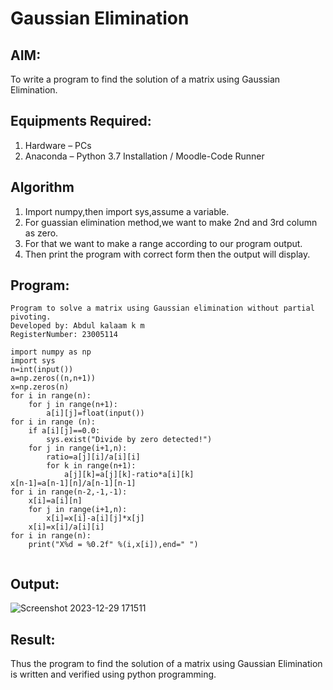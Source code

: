 # Gaussian Elimination

## AIM:
To write a program to find the solution of a matrix using Gaussian Elimination.

## Equipments Required:
1. Hardware – PCs
2. Anaconda – Python 3.7 Installation / Moodle-Code Runner

## Algorithm
1. Import numpy,then import sys,assume a variable.
2. For guassian elimination method,we want to make 2nd and 3rd column as zero.
3. For that we want to make a range according to our program output.
4. Then print the program with correct form then the output will display.

## Program:
```
Program to solve a matrix using Gaussian elimination without partial pivoting.
Developed by: Abdul kalaam k m
RegisterNumber: 23005114

import numpy as np
import sys
n=int(input())
a=np.zeros((n,n+1))
x=np.zeros(n)
for i in range(n):
    for j in range(n+1):
        a[i][j]=float(input())
for i in range (n):
    if a[i][j]==0.0:
        sys.exist("Divide by zero detected!")
    for j in range(i+1,n):
        ratio=a[j][i]/a[i][i]
        for k in range(n+1):
            a[j][k]=a[j][k]-ratio*a[i][k]
x[n-1]=a[n-1][n]/a[n-1][n-1]
for i in range(n-2,-1,-1):
    x[i]=a[i][n]
    for j in range(i+1,n):
        x[i]=x[i]-a[i][j]*x[j]
    x[i]=x[i]/a[i][i]
for i in range(n):
    print("X%d = %0.2f" %(i,x[i]),end=" ")
    
```

## Output:
![Screenshot 2023-12-29 171511](https://github.com/dfghytr/Gaussian/assets/138970628/3761c90d-4118-423b-b429-4e2bf50c236f)



## Result:
Thus the program to find the solution of a matrix using Gaussian Elimination is written and verified using python programming.

